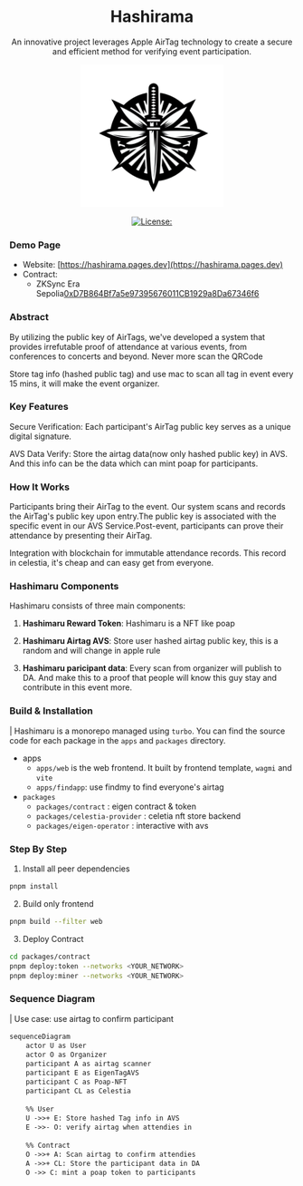 <div align="center">
<h1>Hashirama</h1>
<p>An innovative project leverages Apple AirTag technology to create a secure and efficient method for verifying event participation.</p>

<img src="./logo.png" width="50%" height="50%"></img>

[![License: ](https://img.shields.io/github/license/hollow-leaf/goten
)](./LICENSE)
</div>

### Demo Page
- Website: [https://hashirama.pages.dev](https://hashirama.pages.dev)
- Contract:
  + ZKSync Era Sepolia[0xD7B864Bf7a5e97395676011CB1929a8Da67346f6](https://sepolia.explorer.zksync.io/address/0xD7B864Bf7a5e97395676011CB1929a8Da67346f6#contract)

### Abstract
By utilizing the public key of AirTags, we've developed a system that provides irrefutable proof of attendance at various events, from conferences to concerts and beyond. Never more scan the QRCode

Store tag info (hashed public tag) and use mac to scan all tag in event every 15 mins, it will make the event organizer.

### Key Features

Secure Verification: Each participant's AirTag public key serves as a unique digital signature.

AVS Data Verify: Store the airtag data(now only hashed public key) in AVS. And this info can be the data which can mint poap for participants.

### How It Works

Participants bring their AirTag to the event.
Our system scans and records the AirTag's public key upon entry.The public key is associated with the specific event in our AVS Service.Post-event, participants can prove their attendance by presenting their AirTag.


Integration with blockchain for immutable attendance records. This record in celestia, it's cheap and can easy get from everyone.

### Hashimaru Components

Hashimaru consists of three main components:

1. **Hashimaru Reward Token**:
   Hashimaru is a NFT like poap

2. **Hashimaru Airtag AVS**:
    Store user hashed airtag public key,  this is a random and will change in apple rule

3. **Hashimaru paricipant data**:
    Every scan from organizer will publish to DA. And make this to a proof that people will know this guy stay and contribute in this event more.
   

### Build & Installation
| Hashimaru is a monorepo managed using `turbo`. You can find the source code for each package in the `apps` and `packages` directory.
- apps
  + `apps/web` is the web frontend. It built by frontend template, `wagmi` and `vite`
  + `apps/findapp`: use findmy to find everyone's airtag
- `packages`
  + `packages/contract` : eigen contract & token
  + `packages/celestia-provider` : celetia nft store backend
  + `packages/eigen-operator` : interactive with avs
### Step By Step
1. Install all peer dependencies
```bash
pnpm install
```

2. Build only frontend
```bash
pnpm build --filter web
```

3. Deploy Contract
```bash
cd packages/contract
pnpm deploy:token --networks <YOUR_NETWORK>
pnpm deploy:miner --networks <YOUR_NETWORK>
```

### Sequence Diagram

| Use case: use airtag to confirm participant
```mermaid
sequenceDiagram
    actor U as User
    actor O as Organizer
    participant A as airtag scanner
    participant E as EigenTagAVS
    participant C as Poap-NFT
    participant CL as Celestia
   
    %% User 
    U ->>+ E: Store hashed Tag info in AVS
    E ->>- O: verify airtag when attendies in
    
    %% Contract
    O ->>+ A: Scan airtag to confirm attendies
    A ->>+ CL: Store the participant data in DA
    O ->> C: mint a poap token to participants
    
```

